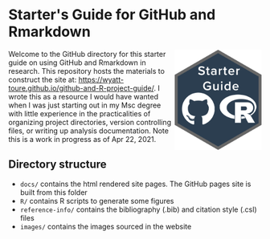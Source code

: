 # Starter's Guide for GitHub and Rmarkdown

<a href="https://wyatt-toure.github.io/github-and-R-project-guide/"><img src="images/starter-guide-logo2.png" height="200" align="right"/></a>

Welcome to the GitHub directory for this starter guide on using GitHub and Rmarkdown in research. This repository hosts the materials to construct the site at: https://wyatt-toure.github.io/github-and-R-project-guide/. I wrote this as a resource I would have wanted when I was just starting out in my Msc degree with little experience in the practicalities of organizing project directories, version controlling files, or writing up analysis documentation. Note this is a work in progress as of Apr 22, 2021. 

## Directory structure

  - `docs/` contains the html rendered site pages. The GitHub pages site is
    built from this folder
  - `R/` contains R scripts to generate some figures
  - `reference-info/` contains the bibliography (.bib) and citation style (.csl)
    files
  - `images/` contains the images sourced in the website
